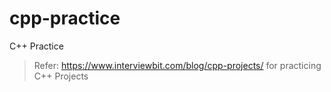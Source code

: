 # cpp-practice
C++ Practice

> Refer: https://www.interviewbit.com/blog/cpp-projects/ for practicing C++ Projects